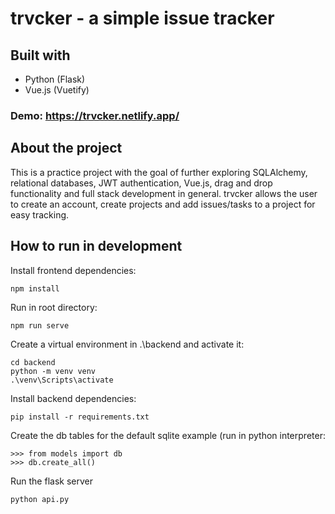 # trvcker - a simple issue tracker

## Built with

- Python (Flask)
- Vue.js (Vuetify)

### Demo: https://trvcker.netlify.app/

## About the project

This is a practice project with the goal of further exploring SQLAlchemy, relational databases, JWT authentication, Vue.js, drag and drop functionality and full stack development in general.  trvcker allows the user to create an account, create projects and add issues/tasks to a project for easy tracking.

## How to run in development

Install frontend dependencies:
```
npm install
```
Run in root directory:
```
npm run serve
```

Create a virtual environment in .\backend and activate it:
```
cd backend
python -m venv venv
.\venv\Scripts\activate
```
Install backend dependencies:
```
pip install -r requirements.txt
```
Create the db tables for the default sqlite example (run in python interpreter:
```
>>> from models import db
>>> db.create_all()
```
Run the flask server
```python
python api.py
```
